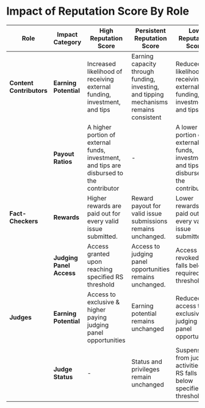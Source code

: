 # Impact of Reputation Score By Role

<table><thead><tr><th width="145">Role</th><th>Impact Category</th><th>High Reputation Score</th><th>Persistent Reputation Score</th><th>Low Reputation Score</th></tr></thead><tbody><tr><td><strong>Content Contributors</strong></td><td><strong>Earning Potential</strong></td><td>Increased likelihood of receiving external funding, investment, and tips</td><td>Earning capacity through funding, investing, and tipping mechanisms remains consistent</td><td>Reduced likelihood of receiving external funding, investment, and tips</td></tr><tr><td></td><td><strong>Payout Ratios</strong></td><td>A higher portion of external funds, investment, and tips are disbursed to the contributor</td><td>-</td><td>A lower portion of external funds, investment, and tips are disbursed to the contributor</td></tr><tr><td><strong>Fact-Checkers</strong></td><td><strong>Rewards</strong></td><td>Higher rewards are paid out for every valid issue submitted.</td><td>Reward payout for valid issue submissions remains unchanged.</td><td>Lower rewards are paid out for every valid issue submitted.</td></tr><tr><td></td><td><strong>Judging Panel Access</strong></td><td>Access granted upon reaching specified RS threshold</td><td>Access to judging panel opportunities remains unchanged.</td><td>Access revoked if RS falls below required threshold</td></tr><tr><td><strong>Judges</strong></td><td><strong>Earning Potential</strong></td><td>Access to exclusive &#x26; higher paying judging panel opportunities</td><td>Earning potential remains unchanged</td><td>Reduced access to exclusive judging panel opportunities</td></tr><tr><td></td><td><strong>Judge Status</strong></td><td>-</td><td>Status and privileges remain unchanged</td><td>Suspension from judging activities if RS falls below specified threshold</td></tr></tbody></table>
